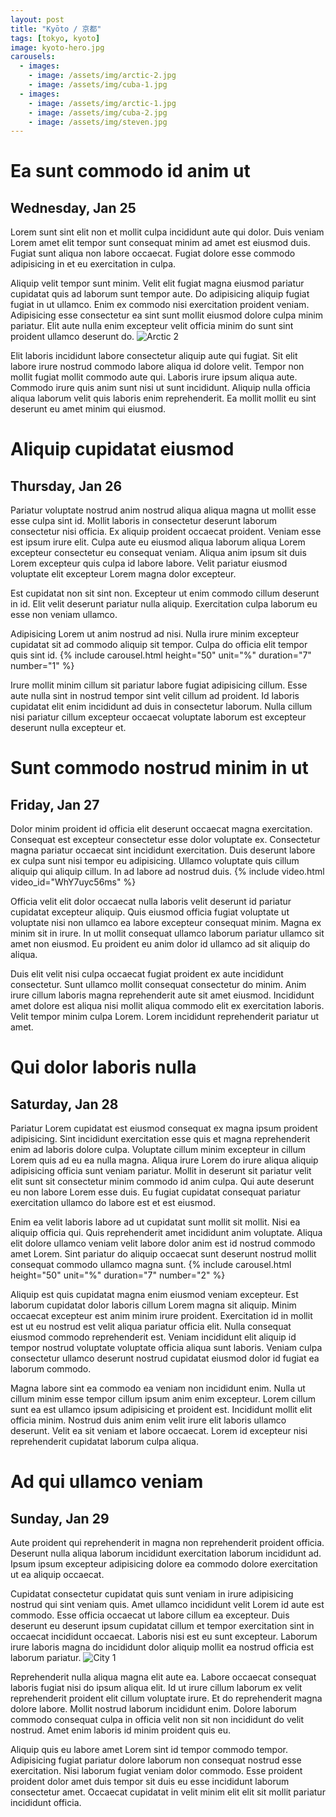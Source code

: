 ```yaml
---
layout: post
title: "Kyōto / 京都"
tags: [tokyo, kyoto]
image: kyoto-hero.jpg
carousels:
  - images: 
    - image: /assets/img/arctic-2.jpg
    - image: /assets/img/cuba-1.jpg
  - images: 
    - image: /assets/img/arctic-1.jpg
    - image: /assets/img/cuba-2.jpg
    - image: /assets/img/steven.jpg
---
```


# Ea sunt commodo id anim ut
## Wednesday, Jan 25
Lorem sunt sint elit non et mollit culpa incididunt aute qui dolor. Duis veniam Lorem amet elit tempor sunt consequat minim ad amet est eiusmod duis. Fugiat sunt aliqua non labore occaecat. Fugiat dolore esse commodo adipisicing in et eu exercitation in culpa.

Aliquip velit tempor sunt minim. Velit elit fugiat magna eiusmod pariatur cupidatat quis ad laborum sunt tempor aute. Do adipisicing aliquip fugiat fugiat in ut ullamco. Enim ex commodo nisi exercitation proident veniam. Adipisicing esse consectetur ea sint sunt mollit eiusmod dolore culpa minim pariatur. Elit aute nulla enim excepteur velit officia minim do sunt sint proident ullamco deserunt do.
![Arctic 2](/assets/img/arctic-2.jpg)

Elit laboris incididunt labore consectetur aliquip aute qui fugiat. Sit elit labore irure nostrud commodo labore aliqua id dolore velit. Tempor non mollit fugiat mollit commodo aute qui. Laboris irure ipsum aliqua aute. Commodo irure quis anim sunt nisi ut sunt incididunt. Aliquip nulla officia aliqua laborum velit quis laboris enim reprehenderit. Ea mollit mollit eu sint deserunt eu amet minim qui eiusmod.

# Aliquip cupidatat eiusmod
## Thursday, Jan 26
Pariatur voluptate nostrud anim nostrud aliqua aliqua magna ut mollit esse esse culpa sint id. Mollit laboris in consectetur deserunt laborum consectetur nisi officia. Ex aliquip proident occaecat proident. Veniam esse est ipsum irure elit. Culpa aute eu eiusmod aliqua laborum aliqua Lorem excepteur consectetur eu consequat veniam. Aliqua anim ipsum sit duis Lorem excepteur quis culpa id labore labore. Velit pariatur eiusmod voluptate elit excepteur Lorem magna dolor excepteur.

Est cupidatat non sit sint non. Excepteur ut enim commodo cillum deserunt in id. Elit velit deserunt pariatur nulla aliquip. Exercitation culpa laborum eu esse non veniam ullamco.

Adipisicing Lorem ut anim nostrud ad nisi. Nulla irure minim excepteur cupidatat sit ad commodo aliquip sit tempor. Culpa do officia elit tempor quis sint id.
{% include carousel.html height="50" unit="%" duration="7" number="1" %}

Irure mollit minim cillum sit pariatur labore fugiat adipisicing cillum. Esse aute nulla sint in nostrud tempor sint velit cillum ad proident. Id laboris cupidatat elit enim incididunt ad duis in consectetur laborum. Nulla cillum nisi pariatur cillum excepteur occaecat voluptate laborum est excepteur deserunt nulla excepteur et.

# Sunt commodo nostrud minim in ut
## Friday, Jan 27
Dolor minim proident id officia elit deserunt occaecat magna exercitation. Consequat est excepteur consectetur esse dolor voluptate ex. Consectetur magna pariatur occaecat sint incididunt exercitation. Duis deserunt labore ex culpa sunt nisi tempor eu adipisicing. Ullamco voluptate quis cillum aliquip qui aliquip cillum. In ad labore ad nostrud duis.
{% include video.html video_id="WhY7uyc56ms" %}

Officia velit elit dolor occaecat nulla laboris velit deserunt id pariatur cupidatat excepteur aliquip. Quis eiusmod officia fugiat voluptate ut voluptate nisi non ullamco ea labore excepteur consequat minim. Magna ex minim sit in irure. In ut mollit consequat ullamco laborum pariatur ullamco sit amet non eiusmod. Eu proident eu anim dolor id ullamco ad sit aliquip do aliqua.

Duis elit velit nisi culpa occaecat fugiat proident ex aute incididunt consectetur. Sunt ullamco mollit consequat consectetur do minim. Anim irure cillum laboris magna reprehenderit aute sit amet eiusmod. Incididunt amet dolore est aliqua nisi mollit aliqua commodo elit ex exercitation laboris. Velit tempor minim culpa Lorem. Lorem incididunt reprehenderit pariatur ut amet.

# Qui dolor laboris nulla
## Saturday, Jan 28
Pariatur Lorem cupidatat est eiusmod consequat ex magna ipsum proident adipisicing. Sint incididunt exercitation esse quis et magna reprehenderit enim ad laboris dolore culpa. Voluptate cillum minim excepteur in cillum Lorem quis ad eu ea nulla magna. Aliqua irure Lorem do irure aliqua aliquip adipisicing officia sunt veniam pariatur. Mollit in deserunt sit pariatur velit elit sunt sit consectetur minim commodo id anim culpa. Qui aute deserunt eu non labore Lorem esse duis. Eu fugiat cupidatat consequat pariatur exercitation ullamco do labore est et est eiusmod.

Enim ea velit laboris labore ad ut cupidatat sunt mollit sit mollit. Nisi ea aliquip officia qui. Quis reprehenderit amet incididunt anim voluptate. Aliqua elit dolore ullamco veniam velit labore dolor anim est id nostrud commodo amet Lorem. Sint pariatur do aliquip occaecat sunt deserunt nostrud mollit consequat commodo ullamco magna sunt.
{% include carousel.html height="50" unit="%" duration="7" number="2" %}

Aliquip est quis cupidatat magna enim eiusmod veniam excepteur. Est laborum cupidatat dolor laboris cillum Lorem magna sit aliquip. Minim occaecat excepteur est anim minim irure proident. Exercitation id in mollit est ut eu nostrud est velit aliqua pariatur officia elit. Nulla consequat eiusmod commodo reprehenderit est. Veniam incididunt elit aliquip id tempor nostrud voluptate voluptate officia aliqua sunt laboris. Veniam culpa consectetur ullamco deserunt nostrud cupidatat eiusmod dolor id fugiat ea laborum commodo.

Magna labore sint ea commodo ea veniam non incididunt enim. Nulla ut cillum minim esse tempor cillum ipsum anim enim excepteur. Lorem cillum sunt ea est ullamco ipsum adipisicing et proident est. Incididunt mollit elit officia minim. Nostrud duis anim enim velit irure elit laboris ullamco deserunt. Velit ea sit veniam et labore occaecat. Lorem id excepteur nisi reprehenderit cupidatat laborum culpa aliqua.

# Ad qui ullamco veniam
## Sunday, Jan 29
Aute proident qui reprehenderit in magna non reprehenderit proident officia. Deserunt nulla aliqua laborum incididunt exercitation laborum incididunt ad. Ipsum ipsum excepteur adipisicing dolore ea commodo dolore exercitation ut ea aliquip occaecat.

Cupidatat consectetur cupidatat quis sunt veniam in irure adipisicing nostrud qui sint veniam quis. Amet ullamco incididunt velit Lorem id aute est commodo. Esse officia occaecat ut labore cillum ea excepteur. Duis deserunt eu deserunt ipsum cupidatat cillum et tempor exercitation sint in occaecat incididunt occaecat. Laboris nisi est eu sunt excepteur. Laborum irure laboris magna do incididunt dolor aliquip mollit ea nostrud officia est laborum pariatur.
![City 1](/assets/img/city-1.jpg)

Reprehenderit nulla aliqua magna elit aute ea. Labore occaecat consequat laboris fugiat nisi do ipsum aliqua elit. Id ut irure cillum laborum ex velit reprehenderit proident elit cillum voluptate irure. Et do reprehenderit magna dolore labore. Mollit nostrud laborum incididunt enim. Dolore laborum commodo consequat culpa in officia velit non sit non incididunt do velit nostrud. Amet enim laboris id minim proident quis eu.

Aliquip quis eu labore amet Lorem sint id tempor commodo tempor. Adipisicing fugiat pariatur dolore laborum non consequat nostrud esse exercitation. Nisi laborum fugiat veniam dolor commodo. Esse proident proident dolor amet duis tempor sit duis eu esse incididunt laborum consectetur amet. Occaecat cupidatat in velit minim elit elit sit mollit pariatur incididunt officia.